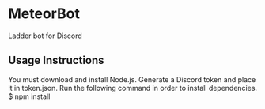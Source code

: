 # MeteorBot

Ladder bot for Discord

## Usage Instructions

You must download and install Node.js.
Generate a Discord token and place it in token.json.
Run the following command in order to install dependencies.
  $ npm install
